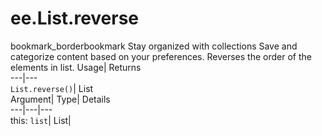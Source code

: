  
#  ee.List.reverse
bookmark_borderbookmark Stay organized with collections  Save and categorize content based on your preferences. 
Reverses the order of the elements in list. 
Usage| Returns  
---|---  
`List.reverse()`| List  
Argument| Type| Details  
---|---|---  
this: `list`| List|   
